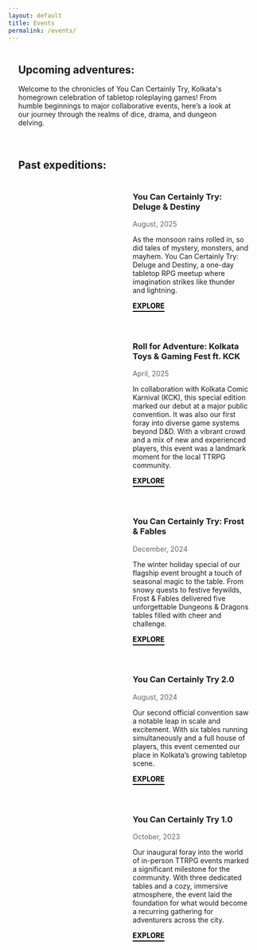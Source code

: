 ```yaml
---
layout: default
title: Events
permalink: /events/
---
```


<div style="max-width: 1200px; margin: 0 auto; padding: 0 20px;">
  <!-- Top Section -->
  <div style="display: flex; flex-wrap: wrap; margin-bottom: 50px;">
    <div style="flex: 1; min-width: 300px; margin-right: 30px;">
      <h2>Upcoming adventures:</h2>
      <p>Welcome to the chronicles of You Can Certainly Try, Kolkata's homegrown celebration of tabletop roleplaying games! From humble beginnings to major collaborative events, here’s a look at our journey through the realms of dice, drama, and dungeon delving.</p>
    </div>
    <div style="flex: 0 0 350px;">
      <!-- <img src="{{ '/assets/images/discord-embed.png' | relative_url }}" alt="Discord Embed" style="max-width: 100%; border-radius: 8px;"> -->
    </div>
    

  </div>

  <!-- Past Events -->
  <h2>Past expeditions:</h2>

  <!-- Deluge & Destiny -->
  <div style="display: flex; margin-bottom: 40px;">
    <!-- <div style="width: 200px; height: 200px; background-color: #d3d3d3; margin-right: 30px; flex-shrink: 0;"></div> -->
    <div style="width: 200px; height: 200px; background: url('/pages/events/event-ycct4/cover.png') center/cover; margin-right: 30px; flex-shrink: 0;"></div>
    <div>
      <h3>You Can Certainly Try: Deluge & Destiny</h3>
      <p style="color: #666; font-size: 14px;">August, 2025</p>
      <p>As the monsoon rains rolled in, so did tales of mystery, monsters, and mayhem. You Can Certainly Try: Deluge and Destiny, a one-day tabletop RPG meetup where imagination strikes like thunder and lightning.</p>
      <a href="/events/event-ycct4/" style="color: black; font-weight: bold; text-decoration: none; border-bottom: 2px solid black; padding-bottom: 2px;">EXPLORE</a>
    </div>
  </div>
  
  <!-- Roll for Adventure -->
  <div style="display: flex; margin-bottom: 40px;">
    <!-- <div style="width: 200px; height: 200px; background-color: #d3d3d3; margin-right: 30px; flex-shrink: 0;"></div> -->
    <div style="width: 200px; height: 200px; background: url('/pages/events/event-RoA/cover.webp') center/cover; margin-right: 30px; flex-shrink: 0;"></div>
    <div>
      <h3>Roll for Adventure: Kolkata Toys & Gaming Fest ft. KCK</h3>
      <p style="color: #666; font-size: 14px;">April, 2025</p>
      <p>In collaboration with Kolkata Comic Karnival (KCK), this special edition marked our debut at a major public convention. It was also our first foray into diverse game systems beyond D&D. With a vibrant crowd and a mix of new and experienced players, this event was a landmark moment for the local TTRPG community.</p>
      <a href="/events/event-RfA/" style="color: black; font-weight: bold; text-decoration: none; border-bottom: 2px solid black; padding-bottom: 2px;">EXPLORE</a>
    </div>
  </div>
  
  <!-- YCCT Frost & Fables -->
  <div style="display: flex; margin-bottom: 40px;">
    <div style="width: 200px; height: 200px; background: url('/pages/events/event-ycct3/cover.jpg') center/cover; margin-right: 30px; flex-shrink: 0;"></div>
    <div>
      <h3>You Can Certainly Try: Frost & Fables</h3>
      <p style="color: #666; font-size: 14px;">December, 2024</p>
      <p>The winter holiday special of our flagship event brought a touch of seasonal magic to the table. From snowy quests to festive feywilds, Frost & Fables delivered five unforgettable Dungeons & Dragons tables filled with cheer and challenge.</p>
      <a href="/events/event-ycct3/" style="color: black; font-weight: bold; text-decoration: none; border-bottom: 2px solid black; padding-bottom: 2px;">EXPLORE</a>
    </div>
  </div>
  
  <!-- YCCT 2.0 -->
  <div style="display: flex; margin-bottom: 40px;">
    <div style="width: 200px; height: 200px; background: url('/pages/events/event-ycct2/cover.png') center/cover; margin-right: 30px; flex-shrink: 0;"></div>
    <div>
      <h3>You Can Certainly Try 2.0</h3>
      <p style="color: #666; font-size: 14px;">August, 2024</p>
      <p>Our second official convention saw a notable leap in scale and excitement. With six tables running simultaneously and a full house of players, this event cemented our place in Kolkata’s growing tabletop scene.</p>
      <a href="/events/event-ycct2/" style="color: black; font-weight: bold; text-decoration: none; border-bottom: 2px solid black; padding-bottom: 2px;">EXPLORE</a>
    </div>
  </div>

  <!-- YCCT 1.0 -->
  <div style="display: flex; margin-bottom: 40px;">
    <div style="width: 200px; height: 200px; background: url('/pages/events/event-ycct1/cover.jpg') center/cover; margin-right: 30px; flex-shrink: 0;"></div>
    <div>
      <h3>You Can Certainly Try 1.0</h3>
      <p style="color: #666; font-size: 14px;">October, 2023</p>
      <p>Our inaugural foray into the world of in-person TTRPG events marked a significant milestone for the community. With three dedicated tables and a cozy, immersive atmosphere, the event laid the foundation for what would become a recurring gathering for adventurers across the city.</p>
      <a href="/events/event-ycct1/" style="color: black; font-weight: bold; text-decoration: none; border-bottom: 2px solid black; padding-bottom: 2px;">EXPLORE</a>
    </div>
  </div>
</div>